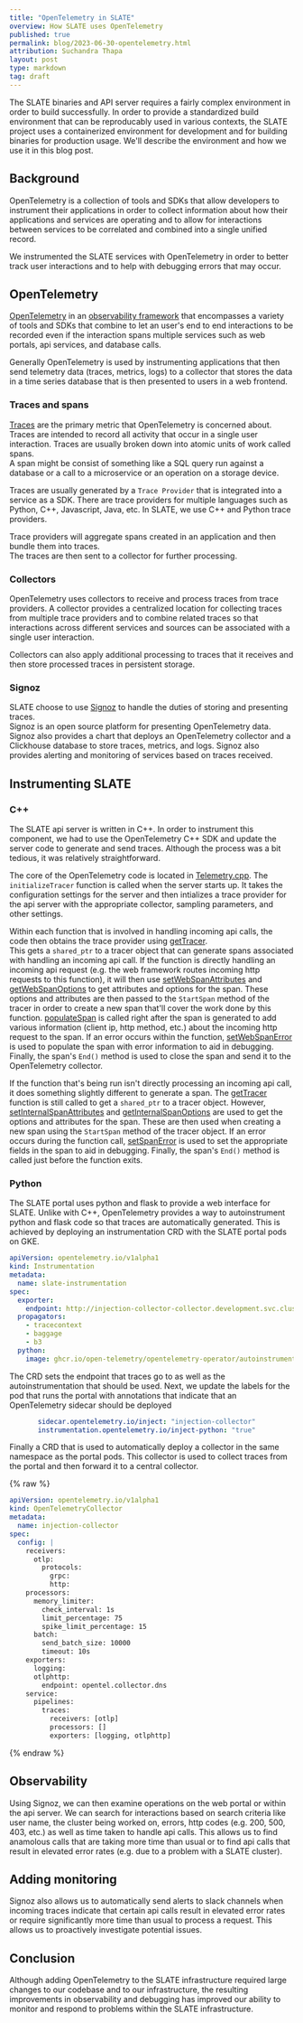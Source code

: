 ```yaml
---
title: "OpenTelemetry in SLATE"
overview: How SLATE uses OpenTelemetry
published: true
permalink: blog/2023-06-30-opentelemetry.html
attribution: Suchandra Thapa
layout: post
type: markdown
tag: draft
---
```


The SLATE binaries and API server requires a fairly complex environment in order
to build successfully.  In order to provide a standardized build environment that 
can be reproducably used in various contexts, the SLATE project uses a 
containerized environment for development and for building binaries for production 
usage. We'll describe the environment and how we use it in this blog post.

<!--end_excerpt-->

## Background

OpenTelemetry is a collection of tools and SDKs that allow developers to 
instrument their applications in order to collect information about 
how their applications and services are operating and to allow for 
interactions between services to be correlated and combined into a single 
unified record.

We instrumented the SLATE services with OpenTelemetry in order to better 
track user interactions and to help with debugging errors that may occur.

## OpenTelemetry

[OpenTelemetry](https://opentelemetry.io/) in an 
[observability framework](https://opentelemetry.io/docs/concepts/observability-primer/#what-is-observability) 
that encompasses a variety of tools and SDKs that combine to let 
an user's end to end interactions to be recorded even if the interaction spans
multiple services such as web portals, api services, and database calls. 

Generally OpenTelemetry is used by instrumenting applications that then send
telemetry data (traces, metrics, logs) to a collector that stores the data in a 
time series database that is then presented to users in a web frontend.  

### Traces and spans

[Traces](https://opentelemetry.io/docs/concepts/signals/traces/) are the primary metric that 
OpenTelemetry is concerned about.  Traces are intended to record all activity that occur in a single
user interaction.  Traces are usually broken down into atomic units of work called spans.  
A span might be consist of something like a SQL query run against a database or a call to a
microservice or an operation on a storage device.  

Traces are usually generated by a `Trace Provider` that is integrated into a service as a SDK.  There
are trace providers for multiple languages such as Python, C++, Javascript, Java, etc.  In SLATE,
we use  C++ and Python trace providers.  

Trace providers will aggregate spans created in an application and then bundle them into traces.  
The traces are then sent to a collector for further processing.

### Collectors

OpenTelemetry uses collectors to receive and process traces from trace providers.  A
collector provides a centralized location for collecting traces from multiple trace providers and
to combine related traces so that interactions across different services and sources can be associated 
with a single user interaction.  

Collectors can also apply additional processing to traces that it receives and then store processed traces 
in persistent storage. 


### Signoz

SLATE choose to use [Signoz](https://signoz.io/) to handle the duties of storing and presenting traces.  
Signoz is an open source platform for presenting OpenTelemetry data.  Signoz also provides a chart that deploys 
an OpenTelemetry collector and a Clickhouse database to store traces, metrics, and logs.  Signoz also provides
alerting and monitoring of services based on traces received.

## Instrumenting SLATE

### C++

The SLATE api server is written in C++.  In order to instrument this component, we had to use the 
OpenTelemetry C++ SDK and update the server code to generate and send traces.  Although the process 
was a bit tedious, it was relatively straightforward.

The core of the OpenTelemetry code is located in [Telemetry.cpp](https://github.com/slateci/slate-client-server/blob/master/src/Telemetry.cpp).
The `initializeTracer` function is called when the server starts up.  It takes the configuration
settings for the server and then intializes a trace provider for the api server 
with the appropriate collector, sampling parameters, and other settings.

Within each function that is involved in handling incoming api calls, the code then obtains the
trace provider using [getTracer](https://github.com/slateci/slate-client-server/blob/master/src/Telemetry.cpp#L124).  
This gets a `shared_ptr` to a tracer object that can generate
spans associated with handling an incoming api call.  If the function is directly handling an incoming
api request (e.g. the web framework routes incoming http requests to this function), it will then
use [setWebSpanAttributes](https://github.com/slateci/slate-client-server/blob/master/src/Telemetry.cpp#L130) 
and [getWebSpanOptions](https://github.com/slateci/slate-client-server/blob/master/src/Telemetry.cpp#L152) to get attributes and options for the span.
These options and attributes are then passed to the `StartSpan` method of the tracer in order to
create a new span that'll cover the work done by this function. [populateSpan](https://github.com/slateci/slate-client-server/blob/master/src/Telemetry.cpp#L179) 
is called right after the 
span is generated to add various information (client ip, http method, etc.) about the incoming http 
request to the span. If an error occurs within the function, 
[setWebSpanError](https://github.com/slateci/slate-client-server/blob/master/src/Telemetry.cpp#L209) is used to populate the span with error information to aid in debugging.  Finally, 
the span's `End()` method is used to close the span and send it to the OpenTelemetry collector.

If the function that's being run isn't directly processing an incoming api call, it does something slightly
different to generate a span. The [getTracer](https://github.com/slateci/slate-client-server/blob/master/src/Telemetry.cpp#L124) 
function is still called to get a `shared_ptr` to
a tracer object.  However, [setInternalSpanAttributes](https://github.com/slateci/slate-client-server/blob/master/src/Telemetry.cpp#L167) 
and [getInternalSpanOptions](https://github.com/slateci/slate-client-server/blob/master/src/Telemetry.cpp#L172) are used
to get the options and attributes for the span.  These are then used when creating a new span using
the `StartSpan` method of the tracer object. If an error occurs during the function call, 
[setSpanError](https://github.com/slateci/slate-client-server/blob/master/src/Telemetry.cpp#L215) is used to set the appropriate fields in the span to aid in debugging.  Finally,
the span's `End()` method is called just before the function exits.

### Python

The SLATE portal uses python and flask to provide a web interface for SLATE.  Unlike with C++, OpenTelemetry
provides a way to autoinstrument python and flask code so that traces are automatically generated.  This is achieved
by deploying an instrumentation CRD with the SLATE portal pods on GKE.  

```yaml
apiVersion: opentelemetry.io/v1alpha1
kind: Instrumentation
metadata:
  name: slate-instrumentation
spec:
  exporter:
    endpoint: http://injection-collector-collector.development.svc.cluster.local:4318
  propagators:
    - tracecontext
    - baggage
    - b3
  python:
    image: ghcr.io/open-telemetry/opentelemetry-operator/autoinstrumentation-python:latest

```

The CRD sets the endpoint that traces go to  as well as the autoinstrumentation that should be used.  Next,
we update the labels for the pod that runs the portal with annotations that indicate that an OpenTelemetry
sidecar should be deployed

```yaml
       sidecar.opentelemetry.io/inject: "injection-collector"
       instrumentation.opentelemetry.io/inject-python: "true"
```

Finally a CRD that is used to automatically deploy a collector in the same namespace as the portal pods.
This collector is used to collect traces from the portal and then forward it to a central collector.

{% raw %}
```yaml
apiVersion: opentelemetry.io/v1alpha1
kind: OpenTelemetryCollector
metadata:
  name: injection-collector
spec:
  config: |
    receivers:
      otlp:
        protocols:
          grpc:
          http:
    processors:
      memory_limiter:
        check_interval: 1s
        limit_percentage: 75
        spike_limit_percentage: 15
      batch:
        send_batch_size: 10000
        timeout: 10s
    exporters:
      logging:
      otlphttp:
        endpoint: opentel.collector.dns
    service:
      pipelines:
        traces:
          receivers: [otlp]
          processors: []
          exporters: [logging, otlphttp]
```
{% endraw %}

## Observability

Using Signoz, we can then examine operations on the web portal or within the api server.  We 
can search for interactions based on search criteria like user name, the cluster being worked on,
errors, http codes (e.g. 200, 500, 403, etc.) as well as time taken to handle api calls.  This 
allows us to find anamolous calls that are taking more time than usual or to find api calls that result
in elevated error rates (e.g. due to a problem with a SLATE cluster). 

## Adding monitoring

Signoz also allows us to automatically send alerts to slack channels when incoming traces indicate that
certain api calls result in elevated error rates or require significantly more time than usual to
process a request.  This allows us to proactively investigate potential issues.


##  Conclusion

Although adding OpenTelemetry to the SLATE infrastructure required large changes to our codebase and to 
our infrastructure, the resulting improvements in observability and debugging has improved our ability 
to monitor and respond to problems within the SLATE infrastructure.




